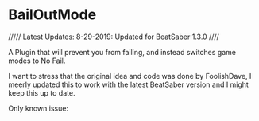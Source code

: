 # BailOutMode

/////
Latest Updates:
8-29-2019: Updated for BeatSaber 1.3.0
////

A Plugin that will prevent you from failing, and instead switches game modes to No Fail.

I want to stress that the original idea and code was done by FoolishDave, I meerly updated this to work with the latest BeatSaber version and I might keep this up to date.

Only known issue:
